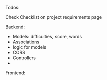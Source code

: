 Todos:

Check Checklist on project requirements page

Backend: 
- Models: difficulties, score, words
- Associations
- logic for models
- CORS
- Controllers 
- 

Frontend: 